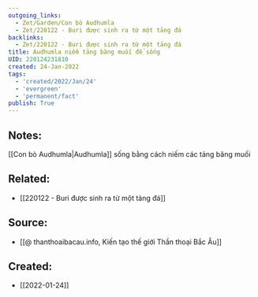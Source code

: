 ```yaml
---
outgoing_links:
  - Zet/Garden/Con bò Audhumla
  - Zet/220122 - Buri được sinh ra từ một tảng đá
backlinks:
  - Zet/220122 - Buri được sinh ra từ một tảng đá
title: Audhumla niếm tảng băng muối để sống
UID: 220124231810
created: 24-Jan-2022
tags:
  - 'created/2022/Jan/24'
  - 'evergreen'
  - 'permanent/fact'
publish: True
---
```

## Notes:
[[Con bò Audhumla|Audhumla]] sống bằng cách niếm các tảng băng muối

## Related:
- [[220122 - Buri được sinh ra từ một tảng đá]]
## Source:
- [[@ thanthoaibacau.info, Kiến tạo thế giới  Thần thoại Bắc Âu]]



## Created:
- [[2022-01-24]]

